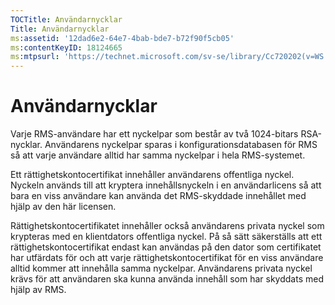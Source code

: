 ```yaml
---
TOCTitle: Användarnycklar
Title: Användarnycklar
ms:assetid: '12dad6e2-64e7-4bab-bde7-b72f90f5cb05'
ms:contentKeyID: 18124665
ms:mtpsurl: 'https://technet.microsoft.com/sv-se/library/Cc720202(v=WS.10)'
---
```


Användarnycklar
===============

Varje RMS-användare har ett nyckelpar som består av två 1024-bitars RSA-nycklar. Användarens nyckelpar sparas i konfigurationsdatabasen för RMS så att varje användare alltid har samma nyckelpar i hela RMS-systemet.

Ett rättighetskontocertifikat innehåller användarens offentliga nyckel. Nyckeln används till att kryptera innehållsnyckeln i en användarlicens så att bara en viss användare kan använda det RMS-skyddade innehållet med hjälp av den här licensen.

Rättighetskontocertifikatet innehåller också användarens privata nyckel som krypteras med en klientdators offentliga nyckel. På så sätt säkerställs att ett rättighetskontocertifikat endast kan användas på den dator som certifikatet har utfärdats för och att varje rättighetskontocertifikat för en viss användare alltid kommer att innehålla samma nyckelpar. Användarens privata nyckel krävs för att användaren ska kunna använda innehåll som har skyddats med hjälp av RMS.
